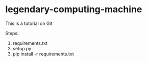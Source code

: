 # legendary-computing-machine
This is a tutorial on Git

Steps:
1. requirements.txt
2. setup.py
3. pip install -r requirements.txt
